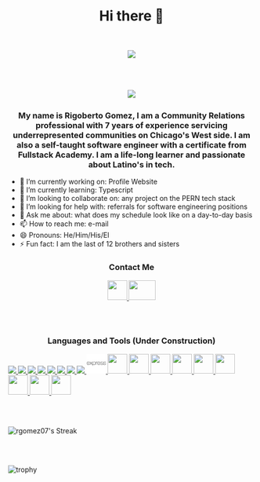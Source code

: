 <h1 align="center">Hi there 👋</h1>
<br></br>
<div align="center">
<img src="https://komarev.com/ghpvc/?username=rgomez07&label=Profile%20views&color=0e75b6&style=flat" />
</div>

<br></br>

<div id="header" align="center">
  <img src="https://media.giphy.com/media/M9gbBd9nbDrOTu1Mqx/giphy.gif" width="100"/>
</div>

<h3 align="center">
My name is Rigoberto Gomez, I am a Community Relations professional with 7 years of experience servicing underrepresented communities on Chicago's West side. I am also a self-taught software engineer with a certificate from Fullstack Academy. I am a life-long learner and passionate about Latino's in tech.
  </h3>

- 🔭 I’m currently working on: Profile Website
- 🌱 I’m currently learning: Typescript
- 👯 I’m looking to collaborate on: any project on the PERN tech stack
- 🤔 I’m looking for help with: referrals for software engineering positions
- 💬 Ask me about: what does my schedule look like on a day-to-day basis
- 📫 How to reach me: e-mail
- 😄 Pronouns: He/Him/His/El
- ⚡ Fun fact: I am the last of 12 brothers and sisters

<h3 align="center">
Contact Me
  
</h3>
<div align="center" >
 <a href= "https://www.linkedin.com/in/rigoberto-gomez-a9bb618a/" target="_blank">
    <img src="https://www.maryville.edu/wp-content/uploads/2015/11/Linkedin-logo-1-550x550-300x300.png" style="width:40px;height:40px;"/>
  </a> 
  <a href="rigobertobgomez@gmail.com"> <img src="https://1000logos.net/wp-content/uploads/2021/05/Gmail-logo.png" style="width:55px;height:40px;"> </a>
  
</div>


<br></br>

<h3 align="center">Languages and Tools (Under Construction)</h3>

 <a href= "https://www.w3schools.com/js/">
    <img src="https://camo.githubusercontent.com/84c2586aa67309f6fa224fdf5fdf33a633239375397a8e753ac1e7cc727f5458/68747470733a2f2f696d672e69636f6e73382e636f6d2f636f6c6f722f34382f3030303030302f6a6176617363726970742d2d76312e706e67"/>
  </a> 
  
   <a href= "https://www.w3schools.com/html/">
    <img src="https://camo.githubusercontent.com/b9fe9f8e52c6fd30d814c24f3eb71cb09d7f5bc82d7f67a384055de93fdbb0bf/68747470733a2f2f696d672e69636f6e73382e636f6d2f636f6c6f722f34382f3030303030302f68746d6c2d352d2d76312e706e67"/>
  </a>  
<a href= "https://www.w3schools.com/css/">
    <img src="https://camo.githubusercontent.com/dc75aee770dff630309493116eeebd6a39c7042e4e94780a5e6c8f107bebe76f/68747470733a2f2f696d672e69636f6e73382e636f6d2f636f6c6f722f34382f3030303030302f637373332e706e67"/>
  </a>  
  <a href= "https://reactjs.org/">
    <img src="https://camo.githubusercontent.com/38b72f440cbf774558b9399b27bf659066e94b1eddc4510a9607ced1f028f6d0/68747470733a2f2f696d672e69636f6e73382e636f6d2f636f6c6f722f34382f3030303030302f72656163742d6e61746976652e706e67"/>
  </a>  

 <a href= "https://redux.js.org/">
    <img src="https://camo.githubusercontent.com/d3d1874579d4c426185cc3f0b5819d05cad0e3cb0d62ce2b182daea2abab84b3/68747470733a2f2f696d672e69636f6e73382e636f6d2f636f6c6f722f34382f3030303030302f72656475782e706e67"/>
  </a>  
  
   <a href= "https://nodejs.org/en/">
    <img src="https://camo.githubusercontent.com/03899ca15bc7682cad570e2638be85926777122dce4b90151d5efc897660d5cd/68747470733a2f2f696d672e69636f6e73382e636f6d2f636f6c6f722f34382f3030303030302f6e6f64656a732e706e67"/>
  </a>  

<a href= "https://git-scm.com/">
    <img src="https://camo.githubusercontent.com/bc60041f5ea7b022c6419b73a15aaac12a2ede682867ec0d3e3c9ec374dce54b/68747470733a2f2f696d672e69636f6e73382e636f6d2f636f6c6f722f34382f3030303030302f6769742e706e67"/>
  </a>  
  
  <a href= "https://www.heroku.com/">
    <img src="https://camo.githubusercontent.com/ca15623aa9e65e45789b5efa102a8abfa063360adb8d05bb9e048fe496c62850/68747470733a2f2f696d672e69636f6e73382e636f6d2f636f6c6f722f34382f3030303030302f6865726f6b752e706e67"/>
  </a>  
   <a href= "https://expressjs.com/" target="_blank">
    <img src="https://raw.githubusercontent.com/devicons/devicon/master/icons/express/express-original-wordmark.svg" style="width:40px;height:40px;"/>
  </a>  
  <a href= "https://www.postgresql.org/" target="_blank">
    <img src="https://camo.githubusercontent.com/ba764960f9e7675596a03726bfde0df88b19b2ce95b5ef707c770e9da3e85f79/68747470733a2f2f696d672e69636f6e73382e636f6d2f636f6c6f722f34382f3030303030302f706f73746772656573716c2e706e67" style="width:40px;height:40px;"/>
  </a>  
  <a href= "https://webpack.js.org/" target="_blank">
    <img src="https://camo.githubusercontent.com/0a1c9a8f4e2c6dc00e3978597934e948d8d66065ce2d9349249e470ec7f96f5b/68747470733a2f2f696d672e69636f6e73382e636f6d2f636f6c6f722f34382f3030303030302f7765627061636b2e706e67" style="width:40px;height:40px;"/>
  </a> 
  <a href= "https://tailwindcss.com/" target="_blank">
    <img src="https://upload.wikimedia.org/wikipedia/commons/thumb/d/d5/Tailwind_CSS_Logo.svg/2048px-Tailwind_CSS_Logo.svg.png" style="width:40px;height:40px;"/>
  </a> 
 <a href= "https://firebase.google.com/" target="_blank">
    <img src="https://camo.githubusercontent.com/ec9d3a192fffd29c8bb4ae7c066f8111e4593c0c315db48111d98ce4ab7277c9/68747470733a2f2f696d672e69636f6e73382e636f6d2f636f6c6f722f34382f3030303030302f676f6f676c652d66697265626173652d636f6e736f6c652e706e67" style="width:40px;height:40px;"/>
  </a> 
   <a href= "https://www.postman.com/" target="_blank">
    <img src="https://camo.githubusercontent.com/93b32389bf746009ca2370de7fe06c3b5146f4c99d99df65994f9ced0ba41685/68747470733a2f2f7777772e766563746f726c6f676f2e7a6f6e652f6c6f676f732f676574706f73746d616e2f676574706f73746d616e2d69636f6e2e737667" style="width:40px;height:40px;"/>
  </a> 

   <a href= "https://developers.google.com/maps" target="_blank">
    <img src="https://w7.pngwing.com/pngs/1014/646/png-transparent-google-maps-api-google-maps-navigation-map-app-text-logo-sign-thumbnail.png" style="width:40px;height:40px;"/>
  </a> 
   <a href= "https://developers.google.com/maps/documentation/places/web-service/overview" target="_blank">
    <img src="https://banner2.cleanpng.com/20180420/cdq/kisspng-google-maps-google-developers-application-programm-places-5ada5ead5cbca4.8619732815242605253799.jpg" style="width:40px;height:40px;"/>
  </a> 
   <a href= "https://mui.com/" target="_blank">
    <img src="https://mui.com/static/logo.png" style="width:40px;height:40px;"/>
  </a> 
    <a href= "https://rapidapi.com/apidojo/api/travel-advisor" target="_blank">
    <img src="https://rapidapi-prod-apis.s3.amazonaws.com/03d4b62f-887b-4fdf-a885-3be1baec452d.jpg" style="width:40px;height:40px;"/>
  </a> 
  
  <br></br>
  
![rgomez07's Streak](https://github-readme-streak-stats.herokuapp.com/?user=rgomez07&theme=vue-dark&hide_border=true)

<br></br>

![trophy](https://github-profile-trophy.vercel.app/?username=rgomez07&theme=onedark)
